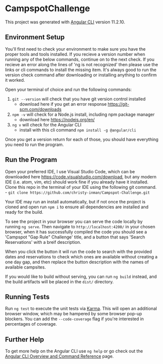 # CampspotChallenge

This project was generated with [Angular CLI](https://github.com/angular/angular-cli) version 11.2.10.

## Environment Setup

You'll first need to check your environment to make sure you have the proper tools and tools installed. If you recieve a version number when running any of the below commands, continue on to the next check. If you recieve an error along the lines of 'ng is not recognized' then please use the links or cli commands to install the missing item. It's always good to run the version check command after downloading or installing anything to confirm it worked.

Open your terminal of choice and run the following commands:

1. `git --version` will check that you have git version control installed
      - download here if you get an error response https://git-scm.com/downloads
2. `npm -v` will check for a Node.js install, including npm package manager
      - download here https://nodejs.org/en/
3. `ng v` will check for the Angular CLI
      - install with this cli command `npm install -g @angular/cli`
      
Once you get a version return for each of those, you should have everything you need to run the program.

## Run the Program

Open your preferred IDE, I use Visual Studio Code, which can be downloaded here https://code.visualstudio.com/download, but any modern IDE (i.e. atom, vim, etc) should work fine if you already have it installed. Clone this repo in the terminal of your IDE using the following git command.
      - `git clone https://github.com/christy-inman/Campspot-Challenge.git`
      
Your IDE may run an install automatically, but if not once the project is cloned and open run `npm i` to ensure all dependencies are installed and ready for the build.

To see the project in your browser you can serve the code locally by running `ng serve`. Then navigate to `http://localhost:4200/` in your chosen browser, when it has successfully compiled the code you should see a 'Campspot "Gap Rule" Challenge' title, and a button that says 'Search Reservations' with a breif description.

When you click the button it will run the code to search with the provided dates and reservations to check which ones are available without creating a one day gap, and then replace the button description with the names of available campsites.


If you would like to build without serving, you can run `ng build` instead, and the build artifacts will be placed in the `dist/` directory.


## Running Tests

Run `ng test` to execute the unit tests via [Karma](https://karma-runner.github.io). This will open an additional browser window, which may be hampered by some browser pop-up blockers.
You can add the `--code-coverage` flag if you're interested in percentages of coverage.


## Further Help

To get more help on the Angular CLI use `ng help` or go check out the [Angular CLI Overview and Command Reference](https://angular.io/cli) page.
